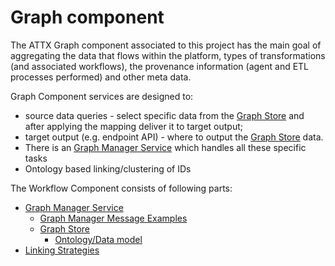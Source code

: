 # Graph component

The ATTX Graph component associated to this project has the main goal of aggregating the data that flows within the platform, types of transformations \(and associated workflows\), the provenance information \(agent and ETL processes performed\) and other meta data.

Graph Component services are designed to:
* source data queries - select specific data from the [Graph Store](Graph-Store.md) and after applying the mapping deliver it to target output;
* target output \(e.g. endpoint API\) - where to output the [Graph Store](Graph-Store.md) data.
* There is an [Graph Manager Service](Service-Graph-Manager.md) which handles all these specific tasks
* Ontology based linking/clustering of IDs

The Workflow Component consists of following parts:

* [Graph Manager Service](Service-Graph-Manager.md)
    * [Graph Manager Message Examples](Examples-Graph-Manager-Service.md)
  * [Graph Store](Graph-Store.md)
    * [Ontology/Data model](ATTX-Data-Model.md)
* [Linking Strategies](Linking-Strategies.md)
